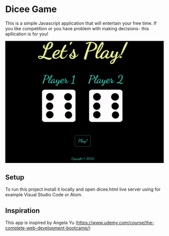 # Dicee Game

This is a simple Javascript application that will entertain your free time. If you like competition or you have problem with making decisions- this apllication is for you!

![](dicee.gif)

## Setup

To run this project install it locally and open dicee.html live server using for example Visual Studio Code or Atom.

## Inspiration

This app is inspired by Angela Yu (https://www.udemy.com/course/the-complete-web-development-bootcamp/)
